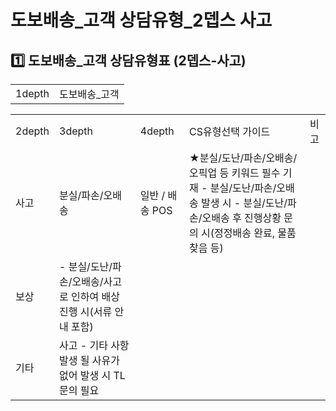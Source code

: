# 도보배송_고객 상담유형_2뎁스 사고

**1️⃣ 도보배송\_고객** **상담유형표 (2뎁스-사고)**
-----------------------------------

|  |  |
| --- | --- |
| 1depth | 도보배송\_고객 |

|  |  |  |  |  |
| --- | --- | --- | --- | --- |
| 2depth | 3depth | 4depth | CS유형선택 가이드 | 비고 |
| 사고 | 분실/파손/오배송 | 일반 / 배송 POS | ★분실/도난/파손/오배송/오픽업 등 키워드 필수 기재 - 분실/도난/파손/오배송 발생 시  - 분실/도난/파손/오배송 후 진행상황 문의 시(정정배송 완료, 물품 찾음 등) |  |
| 보상 | - 분실/도난/파손/오배송/사고로 인하여 배상 진행 시(서류 안내 포함) |  |
| 기타 | 사고 - 기타 사항 발생 될 사유가 없어 발생 시 TL 문의 필요 |  |